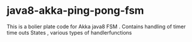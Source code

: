 # java8-akka-ping-pong-fsm
This is a bolier plate code for Akka java8 FSM .
Contains handling of timer time outs
States , various types of  handlerfunctions 

